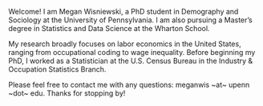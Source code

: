 Welcome! I am Megan Wisniewski, a PhD student in Demography and Sociology at the University of Pennsylvania. I am also pursuing a Master’s degree in Statistics and Data Science at the Wharton School.

My research broadly focuses on labor economics in the United States, ranging from occupational coding to wage inequality. Before beginning my PhD, I worked as a Statistician at the U.S. Census Bureau in the Industry & Occupation Statistics Branch. 

Please feel free to contact me with any questions: meganwis ~at~ upenn ~dot~ edu. Thanks for stopping by!
